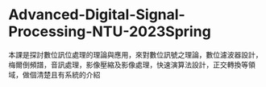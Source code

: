 # Advanced-Digital-Signal-Processing-NTU-2023Spring
本課是探討數位訊位處理的理論與應用，來對數位訊號之理論，數位濾波器設計，梅爾倒頻譜，音訊處理，影像壓縮及影像處理，快速演算法設計，正交轉換等領域，做個清楚且有系統的介紹 
